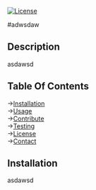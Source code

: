 [![License](https://img.shields.io/badge/License-Boost_1.0-lightblue.svg)](https://www.boost.org/LICENSE_1_0.txt)

#adwsdaw

## Description

asdawsd
## Table Of Contents
->[Installation](#Installation)  
->[Usage](#Usage)  
->[Contribute](#Contribute)  
->[Testing](#Testing)  
->[License](#License)  
->[Contact](#Contact)  

## Installation  

asdawsd
